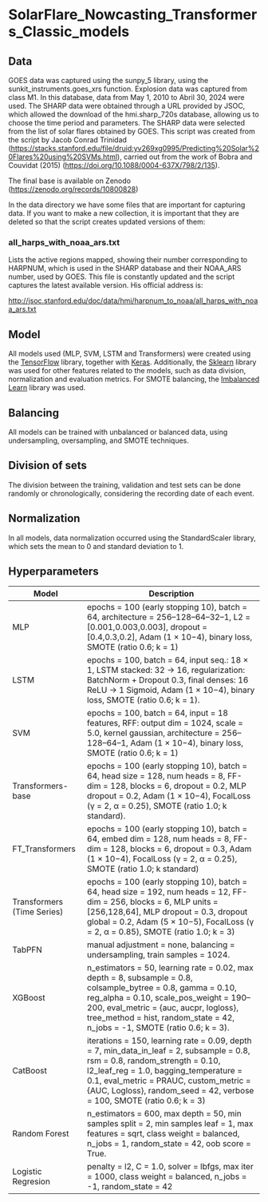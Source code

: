 # SolarFlare_Nowcasting_Transformers_Classic_models

## Data

GOES data was captured using the sunpy_5 library, using the sunkit_instruments.goes_xrs function. Explosion data was captured from class M1. In this database, data from May 1, 2010 to Abril 30, 2024 were used.
The SHARP data were obtained through a URL provided by JSOC, which allowed the download of the hmi.sharp_720s database, allowing us to choose the time period and parameters. The SHARP data were selected from the list of solar flares obtained by GOES.
This script was created from the script by Jacob Conrad Trinidad (https://stacks.stanford.edu/file/druid:yv269xg0995/Predicting%20Solar%20Flares%20using%20SVMs.html), carried out from the work of Bobra and Couvidat (2015) (https://doi.org/10.1088/0004-637X/798/2/135). 

The final base is available on Zenodo (https://zenodo.org/records/10800828)


In the data directory we have some files that are important for capturing data. If you want to make a new collection, it is important that they are deleted so that the script creates updated versions of them:

### all_harps_with_noaa_ars.txt

Lists the active regions mapped, showing their number corresponding to HARPNUM, which is used in the SHARP database and their NOAA_ARS number, used by GOES. This file is constantly updated and the script captures the latest available version. His official address is:

http://jsoc.stanford.edu/doc/data/hmi/harpnum_to_noaa/all_harps_with_noaa_ars.txt

## Model

All models used (MLP, SVM, LSTM and Transformers) were created using the [TensorFlow](https://www.tensorflow.org) library, together with [Keras](https://keras.io). Additionally, the [Sklearn](https://scikit-learn.org/stable/) library was used for other features related to the models, such as data division, normalization and evaluation metrics. For SMOTE balancing, the [Imbalanced Learn](https://imbalanced-learn.org/) library was used.



## Balancing

All models can be trained with unbalanced or balanced data, using undersampling, oversampling, and SMOTE techniques.

## Division of sets

The division between the training, validation and test sets can be done randomly or chronologically, considering the recording date of each event.

## Normalization

In all models, data normalization occurred using the StandardScaler library, which sets the mean to 0 and standard deviation to 1.




## Hyperparameters

|Model| Description|
|------------|------------|
|MLP         | epochs = 100 (early stopping 10), batch = 64, architecture = 256–128–64–32–1, L2 = [0.001,0.003,0.003], dropout = [0.4,0.3,0.2], Adam (1 × 10−4), binary loss, SMOTE (ratio 0.6; k = 1)|
|LSTM        |epochs = 100, batch = 64, input seq.: 18 × 1, LSTM stacked: 32 → 16, regularization: BatchNorm + Dropout 0.3, final denses: 16 ReLU → 1 Sigmoid, Adam (1 × 10−4), binary loss, SMOTE (ratio 0.6; k = 1).|
|SVM         |epochs = 100, batch = 64, input = 18 features, RFF: output dim = 1024, scale = 5.0, kernel gaussian, architecture = 256–128–64–1, Adam (1 × 10−4), binary loss, SMOTE (ratio 0.6; k = 1)|
|Transformers-base| epochs = 100 (early stopping 10), batch = 64, head size = 128, num heads = 8, FF-dim = 128, blocks = 6, dropout = 0.2, MLP dropout = 0.2, Adam (1 × 10−4), FocalLoss (γ = 2, α = 0.25), SMOTE (ratio 1.0; k standard).|
|FT_Transformers| epochs = 100 (early stopping 10), batch = 64, embed dim = 128, num heads = 8, FF-dim = 128, blocks = 6, dropout = 0.3, Adam (1 × 10−4), FocalLoss (γ = 2, α = 0.25), SMOTE (ratio 1.0; k standard)|
|Transformers (Time Series)|epochs = 100 (early stopping 10), batch = 64, head size = 192, num heads = 12, FF-dim = 256, blocks = 6, MLP units = [256,128,64], MLP dropout = 0.3, dropout global = 0.2, Adam (5 × 10−5), FocalLoss (γ = 2, α = 0.85), SMOTE (ratio 1.0; k = 3)|
|TabPFN|manual adjustment = none, balancing = undersampling, train samples = 1024.|
|XGBoost|n_estimators = 50, learning rate = 0.02, max depth = 8, subsample = 0.8, colsample_bytree = 0.8, gamma = 0.10, reg_alpha = 0.10, scale_pos_weight = 190–200, eval_metric = {auc, aucpr, logloss}, tree_method = hist, random_state = 42, n_jobs = -1, SMOTE (ratio 0.6; k = 3).|
|CatBoost|iterations = 150, learning rate = 0.09, depth = 7, min_data_in_leaf = 2, subsample = 0.8, rsm = 0.8, random_strength = 0.10, l2_leaf_reg = 1.0, bagging_temperature = 0.1, eval_metric = PRAUC, custom_metric = {AUC, Logloss}, random_seed = 42, verbose = 100, SMOTE (ratio 0.6; k = 3)|
|Random Forest|n_estimators = 600, max depth = 50, min samples split = 2, min samples leaf = 1, max features = sqrt, class weight = balanced, n_jobs = 1, random_state = 42, oob score = True. |
|Logistic Regresion|penalty = l2, C = 1.0, solver = lbfgs, max iter = 1000, class weight = balanced, n_jobs = -1, random_state = 42 |

